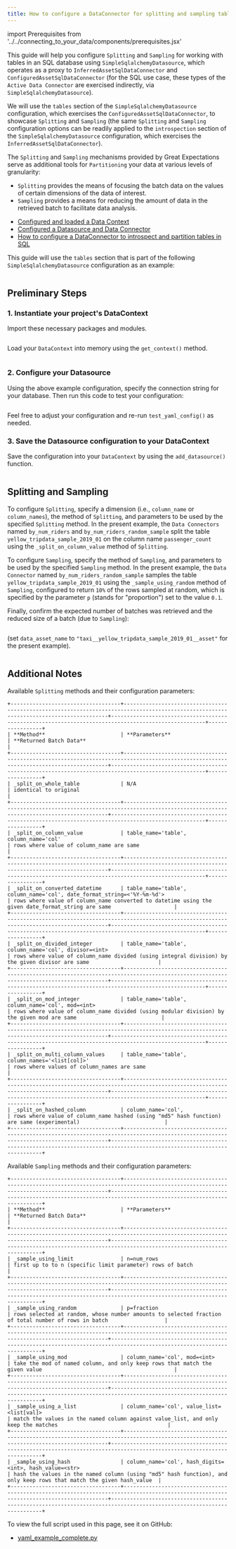 ```yaml
---
title: How to configure a DataConnector for splitting and sampling tables in SQL
---
```

import Prerequisites from '../../connecting_to_your_data/components/prerequisites.jsx'

This guide will help you configure `Splitting` and `Sampling` for working with tables in an SQL database using
`SimpleSqlalchemyDatasource`, which operates as a proxy to `InferredAssetSqlDataConnector` and
`ConfiguredAssetSqlDataConnector` (for the SQL use case, these types of the `Active Data Connector` are exercised
indirectly, via `SimpleSqlalchemyDatasource`).

We will use the `tables` section of the `SimpleSqlalchemyDatasource` configuration, which exercises the
`ConfiguredAssetSqlDataConnector`, to showcase `Splitting` and `Sampling` (the same `Splitting` and `Sampling`
configuration options can be readily applied to the `introspection` section of the `SimpleSqlalchemyDatasource`
configuration, which exercises the `InferredAssetSqlDataConnector`).

The `Splitting` and `Sampling` mechanisms provided by Great Expectations serve as additional tools for `Partitioning`
your data at various levels of granularity:
- `Splitting` provides the means of focusing the batch data on the values of certain dimensions of the data of interest.
- `Sampling` provides a means for reducing the amount of data in the retrieved batch to facilitate data analysis.

<Prerequisites>

- [Configured and loaded a Data Context](../../../tutorials/getting_started/initialize_a_data_context.md)
- [Configured a Datasource and Data Connector](../../../reference/datasources.md)
- [How to configure a DataConnector to introspect and partition tables in SQL](../how_to_configure_a_dataconnector_to_introspect_and_partition_tables_in_sql.md)

</Prerequisites>

This guide will use the `tables` section that is part of the following `SimpleSqlalchemyDatasource` configuration as an
example:

```python file=../../../../tests/integration/docusaurus/connecting_to_your_data/how_to_introspect_and_partition_your_data/sql_database/yaml_example_complete.py#L9-L71
```

## Preliminary Steps

### 1. Instantiate your project's DataContext

Import these necessary packages and modules.

```python file=../../../../tests/integration/docusaurus/connecting_to_your_data/how_to_introspect_and_partition_your_data/sql_database/yaml_example_complete.py#L3
```

Load your `DataContext` into memory using the `get_context()` method.

```python file=../../../../tests/integration/docusaurus/connecting_to_your_data/how_to_introspect_and_partition_your_data/sql_database/yaml_example_complete.py#L7
```

### 2. Configure your Datasource

Using the above example configuration, specify the connection string for your database.  Then run this code to test your
configuration:

```python file=../../../../tests/integration/docusaurus/connecting_to_your_data/how_to_introspect_and_partition_your_data/sql_database/yaml_example_complete.py#L80
```

Feel free to adjust your configuration and re-run `test_yaml_config()` as needed.

### 3. Save the Datasource configuration to your DataContext

Save the configuration into your `DataContext` by using the `add_datasource()` function.

```python file=../../../../tests/integration/docusaurus/connecting_to_your_data/how_to_introspect_and_partition_your_data/sql_database/yaml_example_complete.py#L82
```

## Splitting and Sampling

To configure `Splitting`, specify a dimension (i.e., `column_name` or `column_names`), the method of `Splitting`, and
parameters to be used by the specified `Splitting` method.  In the present example, the `Data Connectors` named
`by_num_riders` and `by_num_riders_random_sample` split the table `yellow_tripdata_sample_2019_01` on the column name
`passenger_count` using the `_split_on_column_value` method of `Splitting`.

To configure `Sampling`, specify the method of `Sampling`, and parameters to be used by the specified `Sampling` method.
In the present example, the `Data Connector` named `by_num_riders_random_sample` samples the table
`yellow_tripdata_sample_2019_01` using the `_sample_using_random` method of `Sampling`, configured to return `10%` of
the rows sampled at random, which is specified by the parameter `p` (stands for "proportion") set to the value `0.1`.

Finally, confirm the expected number of batches was retrieved and the reduced size of a batch (due to `Sampling`):

```python file=../../../../tests/integration/docusaurus/connecting_to_your_data/how_to_introspect_and_partition_your_data/sql_database/yaml_example_complete.py#L164-L168
```

(set `data_asset_name` to `"taxi__yellow_tripdata_sample_2019_01__asset"` for the present example).

```python file=../../../../tests/integration/docusaurus/connecting_to_your_data/how_to_introspect_and_partition_your_data/sql_database/yaml_example_complete.py#L174-L181
```

## Additional Notes

Available `Splitting` methods and their configuration parameters:

    +-----------------------------------+---------------------------------------------------------------------------------------------------------------------------------------+----------------------------------------------------------------------------------------------------+-----------------+
    | **Method**                      	| **Parameters**                                                                                                                        | **Returned Batch Data**                                                                                              |
    +-----------------------------------+---------------------------------------------------------------------------------------------------------------------------------------+----------------------------------------------------------------------------------------------------+-----------------+
    | _split_on_whole_table             | N/A                                                                                                                                   | identical to original                                                                                                |
    +-----------------------------------+---------------------------------------------------------------------------------------------------------------------------------------+----------------------------------------------------------------------------------------------------+-----------------+
    | _split_on_column_value            | table_name='table', column_name='col'                                                                                                 | rows where value of column_name are same                                                                             |
    +-----------------------------------+---------------------------------------------------------------------------------------------------------------------------------------+----------------------------------------------------------------------------------------------------+-----------------+
    | _split_on_converted_datetime      | table_name='table', column_name='col', date_format_string=<'%Y-%m-%d'>                                                                | rows where value of column_name converted to datetime using the given date_format_string are same                    |
    +-----------------------------------+---------------------------------------------------------------------------------------------------------------------------------------+----------------------------------------------------------------------------------------------------+-----------------+
    | _split_on_divided_integer         | table_name='table', column_name='col', divisor=<int>                                                                                  | rows where value of column_name divided (using integral division) by the given divisor are same                      |
    +-----------------------------------+---------------------------------------------------------------------------------------------------------------------------------------+----------------------------------------------------------------------------------------------------+-----------------+
    | _split_on_mod_integer             | table_name='table', column_name='col', mod=<int>                                                                                      | rows where value of column_name divided (using modular division) by the given mod are same                           |
    +-----------------------------------+---------------------------------------------------------------------------------------------------------------------------------------+----------------------------------------------------------------------------------------------------+-----------------+
    | _split_on_multi_column_values     | table_name='table', column_names='<list[col]>'                                                                                        | rows where values of column_names are same                                                                           |
    +-----------------------------------+---------------------------------------------------------------------------------------------------------------------------------------+----------------------------------------------------------------------------------------------------+-----------------+
    | _split_on_hashed_column           | column_name='col',                                                                                                                    | rows where value of column_name hashed (using "md5" hash function) are same (experimental)                           |
    +-----------------------------------+---------------------------------------------------------------------------------------------------------------------------------------+----------------------------------------------------------------------------------------------------------------------+


Available `Sampling` methods and their configuration parameters:

    +-----------------------------------+---------------------------------------------------------------------------------------------------------------------------------------+----------------------------------------------------------------------------------------------------------------------+
    | **Method**                      	| **Parameters**                                                                                                                        | **Returned Batch Data**                                                                                              |
    +-----------------------------------+---------------------------------------------------------------------------------------------------------------------------------------+----------------------------------------------------------------------------------------------------------------------+
    | _sample_using_limit               | n=num_rows                                                                                                                            | first up to to n (specific limit parameter) rows of batch                                                            | 
    +-----------------------------------+---------------------------------------------------------------------------------------------------------------------------------------+----------------------------------------------------------------------------------------------------------------------+
    | _sample_using_random              | p=fraction                                                                                                                            | rows selected at random, whose number amounts to selected fraction of total number of rows in batch                  |
    +-----------------------------------+---------------------------------------------------------------------------------------------------------------------------------------+----------------------------------------------------------------------------------------------------------------------+
    | _sample_using_mod                 | column_name='col', mod=<int>                                                                                                          | take the mod of named column, and only keep rows that match the given value                                          |
    +-----------------------------------+---------------------------------------------------------------------------------------------------------------------------------------+----------------------------------------------------------------------------------------------------------------------+
    | _sample_using_a_list              | column_name='col', value_list=<list[val]>                                                                                             | match the values in the named column against value_list, and only keep the matches                                   |
    +-----------------------------------+---------------------------------------------------------------------------------------------------------------------------------------+----------------------------------------------------------------------------------------------------------------------+
    | _sample_using_hash                | column_name='col', hash_digits=<int>, hash_value=<str>                                                                                | hash the values in the named column (using "md5" hash function), and only keep rows that match the given hash_value  |
    +-----------------------------------+---------------------------------------------------------------------------------------------------------------------------------------+----------------------------------------------------------------------------------------------------------------------+


To view the full script used in this page, see it on GitHub:

- [yaml_example_complete.py](https://github.com/great-expectations/great_expectations/blob/develop/tests/integration/docusaurus/connecting_to_your_data/how_to_introspect_and_partition_your_data/sql_database/yaml_example_complete.py)
